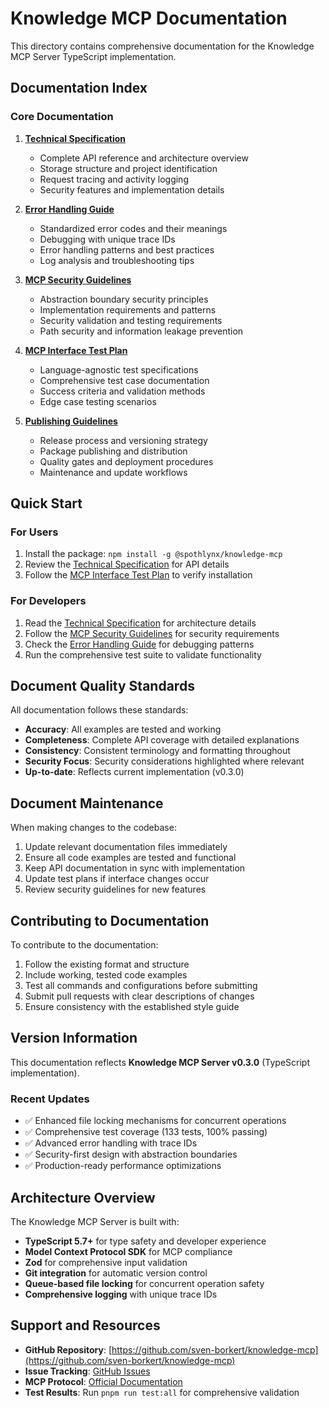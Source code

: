 # Knowledge MCP Documentation

This directory contains comprehensive documentation for the Knowledge MCP Server TypeScript implementation.

## Documentation Index

### Core Documentation

1. **[Technical Specification](./technical-specification.md)**
   - Complete API reference and architecture overview
   - Storage structure and project identification
   - Request tracing and activity logging
   - Security features and implementation details

2. **[Error Handling Guide](./error-handling-guide.md)**
   - Standardized error codes and their meanings
   - Debugging with unique trace IDs
   - Error handling patterns and best practices
   - Log analysis and troubleshooting tips

3. **[MCP Security Guidelines](./mcp-security-guidelines.md)**
   - Abstraction boundary security principles
   - Implementation requirements and patterns
   - Security validation and testing requirements
   - Path security and information leakage prevention

4. **[MCP Interface Test Plan](./mcp-interface-test-plan.md)**
   - Language-agnostic test specifications
   - Comprehensive test case documentation
   - Success criteria and validation methods
   - Edge case testing scenarios

5. **[Publishing Guidelines](./publishing-guidelines.md)**
   - Release process and versioning strategy
   - Package publishing and distribution
   - Quality gates and deployment procedures
   - Maintenance and update workflows

## Quick Start

### For Users

1. Install the package: `npm install -g @spothlynx/knowledge-mcp`
2. Review the [Technical Specification](./technical-specification.md) for API details
3. Follow the [MCP Interface Test Plan](./mcp-interface-test-plan.md) to verify installation

### For Developers

1. Read the [Technical Specification](./technical-specification.md) for architecture details
2. Follow the [MCP Security Guidelines](./mcp-security-guidelines.md) for security requirements
3. Check the [Error Handling Guide](./error-handling-guide.md) for debugging patterns
4. Run the comprehensive test suite to validate functionality

## Document Quality Standards

All documentation follows these standards:

- **Accuracy**: All examples are tested and working
- **Completeness**: Complete API coverage with detailed explanations
- **Consistency**: Consistent terminology and formatting throughout
- **Security Focus**: Security considerations highlighted where relevant
- **Up-to-date**: Reflects current implementation (v0.3.0)

## Document Maintenance

When making changes to the codebase:

1. Update relevant documentation files immediately
2. Ensure all code examples are tested and functional
3. Keep API documentation in sync with implementation
4. Update test plans if interface changes occur
5. Review security guidelines for new features

## Contributing to Documentation

To contribute to the documentation:

1. Follow the existing format and structure
2. Include working, tested code examples
3. Test all commands and configurations before submitting
4. Submit pull requests with clear descriptions of changes
5. Ensure consistency with the established style guide

## Version Information

This documentation reflects **Knowledge MCP Server v0.3.0** (TypeScript implementation).

### Recent Updates

- ✅ Enhanced file locking mechanisms for concurrent operations
- ✅ Comprehensive test coverage (133 tests, 100% passing)
- ✅ Advanced error handling with trace IDs
- ✅ Security-first design with abstraction boundaries
- ✅ Production-ready performance optimizations

## Architecture Overview

The Knowledge MCP Server is built with:

- **TypeScript 5.7+** for type safety and developer experience
- **Model Context Protocol SDK** for MCP compliance
- **Zod** for comprehensive input validation
- **Git integration** for automatic version control
- **Queue-based file locking** for concurrent operation safety
- **Comprehensive logging** with unique trace IDs

## Support and Resources

- **GitHub Repository**: [https://github.com/sven-borkert/knowledge-mcp](https://github.com/sven-borkert/knowledge-mcp)
- **Issue Tracking**: [GitHub Issues](https://github.com/sven-borkert/knowledge-mcp/issues)
- **MCP Protocol**: [Official Documentation](https://modelcontextprotocol.io/)
- **Test Results**: Run `pnpm run test:all` for comprehensive validation
